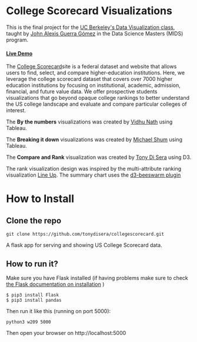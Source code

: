 College Scorecard Visualizations
=====
This is the final project for the [UC Berkeley's Data Visualization class](https://datascience.berkeley.edu/academics/curriculum/data-visualization), taught by [John Alexis Guerra Gómez](https://johnguerra.co/) in the Data Science Masters (MIDS) program.  

#### [Live Demo](http://people.ischool.berkeley.edu/~tonydisera/w209/)
            
The [College Scorecard](https://collegescorecard.ed.gov/)site is a federal
dataset and website that allows users to find, select, and compare higher-education institutions.
Here, we leverage the college scorecard dataset that covers over
7000 higher education institutions by focusing on institutional, academic, admission, financial, and future
value data.
We offer prospective students visualizations that go beyond opaque college rankings to better understand the US college landscape and evaluate and compare particular colleges of interest.

The **By the numbers** visualizations was created by [Vidhu Nath](https://www.ischool.berkeley.edu/people/vidhu-nath#profile-main) using Tableau.  

The **Breaking it down** visualizations was created by [Michael Shum](https://www.ischool.berkeley.edu/people/michael-shum#profile-main) using Tableau.  

The **Compare and Rank** visualization was created by [Tony Di Sera](https://www.ischool.berkeley.edu/people/tony-di-sera#profile-main) using D3. 

The rank visualization design was inspired by the  multi-attribute ranking visualization [Line Up](https://caleydo.org/tools/lineup/).  The summary chart uses the [d3-beeswarm plugin](https://github.com/Kcnarf/d3-beeswarm")


How to Install
======

## Clone the repo

```
git clone https://github.com/tonydisera/collegescorecard.git
```

A flask app for serving and showing US College Scorecard data.

## How to run it?

Make sure you have Flask installed (if having problems make sure to check [the Flask documentation on installation](http://flask.pocoo.org/docs/1.0/installation/) )

```
$ pip3 install Flask
$ pip3 install pandas
```

Then run it like this  (running on port 5000):

```
python3 w209 5000
```

Then open your browser on http://localhost:5000

